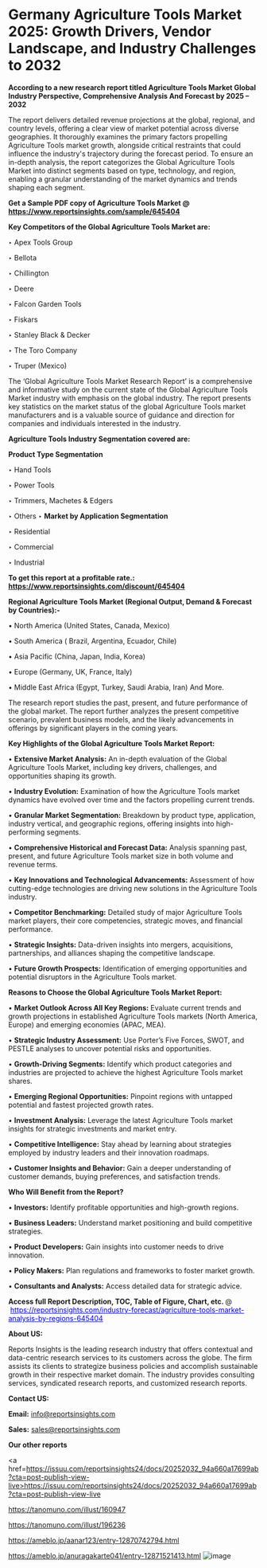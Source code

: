 # Germany Agriculture Tools Market 2025: Growth Drivers, Vendor Landscape, and Industry Challenges to 2032

<strong>According to a new research report titled Agriculture Tools Market Global Industry Perspective, Comprehensive Analysis And Forecast by 2025 – 2032</strong>

The report delivers detailed revenue projections at the global, regional, and country levels, offering a clear view of market potential across diverse geographies. It thoroughly examines the primary factors propelling Agriculture Tools market growth, alongside critical restraints that could influence the industry's trajectory during the forecast period. To ensure an in-depth analysis, the report categorizes the Global Agriculture Tools Market into distinct segments based on type, technology, and region, enabling a granular understanding of the market dynamics and trends shaping each segment.

<strong>Get a Sample PDF copy of Agriculture Tools Market </strong><strong>@<a href=https://www.reportsinsights.com/sample/645404 style=color:#0000ff;> https://www.reportsinsights.com/sample/645404</a></strong></font>

<strong>Key Competitors of the Global Agriculture Tools Market are:</strong>

‣ Apex Tools Group

‣ Bellota

‣ Chillington

‣ Deere

‣ Falcon Garden Tools

‣ Fiskars

‣ Stanley Black & Decker

‣ The Toro Company

‣ Truper (Mexico)

The ‘Global Agriculture Tools Market Research Report’ is a comprehensive and informative study on the current state of the Global Agriculture Tools Market industry with emphasis on the global industry. The report presents key statistics on the market status of the global Agriculture Tools market manufacturers and is a valuable source of guidance and direction for companies and individuals interested in the industry.

<strong>Agriculture Tools Industry Segmentation covered are:</strong>

<strong>Product Type Segmentation</strong>

‣ Hand Tools

‣ Power Tools

‣ Trimmers, Machetes & Edgers

‣ Others
‣ 
<strong>Market by Application Segmentation</strong>

‣ Residential

‣ Commercial

‣ Industrial

<strong>To get this report at a profitable rate.: <a href=https://www.reportsinsights.com/discount/645404 style=color:#0000ff;>https://www.reportsinsights.com/discount/645404</a></strong></font>

<strong>Regional Agriculture Tools Market (Regional Output, Demand &amp; Forecast by Countries):-</strong>

• North America (United States, Canada, Mexico)

• South America ( Brazil, Argentina, Ecuador, Chile)

• Asia Pacific (China, Japan, India, Korea)

• Europe (Germany, UK, France, Italy)

• Middle East Africa (Egypt, Turkey, Saudi Arabia, Iran) And More.

The research report studies the past, present, and future performance of the global market. The report further analyzes the present competitive scenario, prevalent business models, and the likely advancements in offerings by significant players in the coming years.

<strong>Key Highlights of the Global Agriculture Tools Market Report:</strong>

• <strong>Extensive Market Analysis:</strong> An in-depth evaluation of the Global Agriculture Tools Market, including key drivers, challenges, and opportunities shaping its growth.

• <strong>Industry Evolution:</strong> Examination of how the Agriculture Tools market dynamics have evolved over time and the factors propelling current trends.

• <strong>Granular Market Segmentation:</strong> Breakdown by product type, application, industry vertical, and geographic regions, offering insights into high-performing segments.

• <strong>Comprehensive Historical and Forecast Data:</strong> Analysis spanning past, present, and future Agriculture Tools market size in both volume and revenue terms.

• <strong>Key Innovations and Technological Advancements:</strong> Assessment of how cutting-edge technologies are driving new solutions in the Agriculture Tools industry.

• <strong>Competitor Benchmarking:</strong> Detailed study of major Agriculture Tools market players, their core competencies, strategic moves, and financial performance.

• <strong>Strategic Insights:</strong> Data-driven insights into mergers, acquisitions, partnerships, and alliances shaping the competitive landscape.

• <strong>Future Growth Prospects:</strong> Identification of emerging opportunities and potential disruptors in the Agriculture Tools market.

<strong>Reasons to Choose the Global Agriculture Tools Market Report:</strong>

• <strong>Market Outlook Across All Key Regions:</strong> Evaluate current trends and growth projections in established Agriculture Tools markets (North America, Europe) and emerging economies (APAC, MEA).

• <strong>Strategic Industry Assessment:</strong> Use Porter’s Five Forces, SWOT, and PESTLE analyses to uncover potential risks and opportunities.

• <strong>Growth-Driving Segments:</strong> Identify which product categories and industries are projected to achieve the highest Agriculture Tools market shares.

• <strong>Emerging Regional Opportunities:</strong> Pinpoint regions with untapped potential and fastest projected growth rates.

• <strong>Investment Analysis:</strong> Leverage the latest Agriculture Tools market insights for strategic investments and market entry.

• <strong>Competitive Intelligence:</strong> Stay ahead by learning about strategies employed by industry leaders and their innovation roadmaps.

• <strong>Customer Insights and Behavior:</strong> Gain a deeper understanding of customer demands, buying preferences, and satisfaction trends.

<strong>Who Will Benefit from the Report?</strong>

• <strong>Investors:</strong> Identify profitable opportunities and high-growth regions.

• <strong>Business Leaders:</strong> Understand market positioning and build competitive strategies.

• <strong>Product Developers:</strong> Gain insights into customer needs to drive innovation.

• <strong>Policy Makers:</strong> Plan regulations and frameworks to foster market growth.

• <strong>Consultants and Analysts:</strong> Access detailed data for strategic advice.
</ul>
<strong>Access full Report Description, TOC, Table of Figure, Chart, etc. </strong>@  <a href=https://reportsinsights.com/industry-forecast/agriculture-tools-market-analysis-by-regions-645404 style=color:#0000ff;>https://reportsinsights.com/industry-forecast/agriculture-tools-market-analysis-by-regions-645404</a></font>

<strong><strong>About US</strong>:</strong>

Reports Insights is the leading research industry that offers contextual and data-centric research services to its customers across the globe. The firm assists its clients to strategize business policies and accomplish sustainable growth in their respective market domain. The industry provides consulting services, syndicated research reports, and customized research reports.

<strong>Contact US:</strong>

<p class=""""><b>Email:</b> <a href=mailto:info@reportsinsights.com>info@reportsinsights.com</a></p>
<p class=""""><b>Sales:</b> <a href=mailto:sales@reportsinsights.com>sales@reportsinsights.com</a></p>

<strong>Our other reports</strong>

<a href=https://issuu.com/reportsinsights24/docs/20252032_94a660a17699ab?cta=post-publish-view-live>https://issuu.com/reportsinsights24/docs/20252032_94a660a17699ab?cta=post-publish-view-live</a>

<a href=https://tanomuno.com/illust/160947>https://tanomuno.com/illust/160947</a>

<a href=https://tanomuno.com/illust/196236>https://tanomuno.com/illust/196236</a>

<a href=https://ameblo.jp/aanar123/entry-12870742794.html>https://ameblo.jp/aanar123/entry-12870742794.html</a>

<a href=https://ameblo.jp/anuragakarte041/entry-12871521413.html>https://ameblo.jp/anuragakarte041/entry-12871521413.html</a>
![image](https://github.com/user-attachments/assets/b4102db6-8675-479d-8631-c7476390f172)
